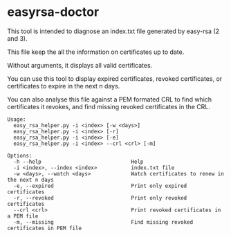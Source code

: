 # easyrsa-doctor

This tool is intended to diagnose an index.txt file generated by easy-rsa (2 and 3).

This file keep the all the information on certificates up to date.

Without arguments, it displays all valid certificates.

You can use this tool to display expired certificates, revoked certificates, or certificates to expire in the next n days.

You can also analyse this file against a PEM formated CRL to find which certificates it revokes, and find missing revoked certificates in the CRL.

```
Usage:
  easy_rsa_helper.py -i <index> [-w <days>]
  easy_rsa_helper.py -i <index> [-r]
  easy_rsa_helper.py -i <index> [-e]
  easy_rsa_helper.py -i <index> --crl <crl> [-m]

Options:
  -h --help                             Help
  -i <index>, --index <index>           index.txt file
  -w <days>, --watch <days>             Watch certificates to renew in the next n days
  -e, --expired                         Print only expired certificates
  -r, --revoked                         Print only revoked certificates
  --crl <crl>                           Print revoked certificates in a PEM file
  -m, --missing                         Find missing revoked certificates in PEM file
```